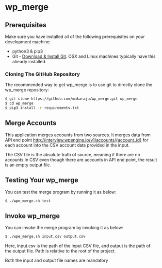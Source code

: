 # wp_merge

## Prerequisites
Make sure you have installed all of the following prerequisites on your development machine:
* python3 & pip3
* Git - [Download & Install Git](https://git-scm.com/downloads). OSX and Linux machines typically have this already installed.

### Cloning The GitHub Repository
The recommended way to get wp_merge is to use git to directly clone the wp_merge repository:

```bash
$ git clone https://github.com/makaraju/wp_merge.git wp_merge
$ cd wp_merge
$ pip3 install -r requirements.txt
```

## Merge Accounts

This application merges accounts from two sources. It merges data from API end point http://interview.wpengine.io/v1/accounts/{account_id} for each account into the CSV account data provided in the input.

The CSV file is the absolute truth of source, meaning if there are no accounts in CSV even though there are accounts in API end point, the result is an empty output file.

## Testing Your wp_merge

You can test the merge program by running it as below:
 ```bash
$ ./wpe_merge.sh test
 ```

## Invoke wp_merge

You can invoke the merge program by invoking it as below: 

```bash
$ ./wpe_merge.sh input.csv output.csv
```

Here, input.csv is the path of the input CSV file, and output is the path of the output file. Path is relative to the root of the project.

Both the input and output file names are mandatory